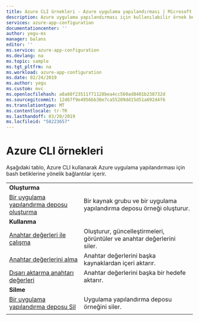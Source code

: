 ```yaml
---
title: Azure CLI örnekleri - Azure uygulama yapılandırması | Microsoft Docs
description: Azure uygulama yapılandırması için kullanılabilir örnek betikler hakkında bilgi sağlar
services: azure-app-configuration
documentationcenter: ''
author: yegu-ms
manager: balans
editor: ''
ms.service: azure-app-configuration
ms.devlang: na
ms.topic: sample
ms.tgt_pltfrm: na
ms.workload: azure-app-configuration
ms.date: 02/24/2019
ms.author: yegu
ms.custom: mvc
ms.openlocfilehash: a8a60f23511f71128bea4cc560ad8401b238732d
ms.sourcegitcommit: 12d67f9e4956bb30e7ca55209dd15d51a692d4f6
ms.translationtype: MT
ms.contentlocale: tr-TR
ms.lasthandoff: 03/20/2019
ms.locfileid: "58223657"
---
```

# <a name="azure-cli-samples"></a>Azure CLI örnekleri

Aşağıdaki tablo, Azure CLI kullanarak Azure uygulama yapılandırması için bash betiklerine yönelik bağlantılar içerir.

| | |
|-|-|
|**Oluşturma**||
| [Bir uygulama yapılandırma deposu oluşturma](./scripts/cli-create-service.md) | Bir kaynak grubu ve bir uygulama yapılandırma deposu örneği oluşturur.  |
|**Kullanma**||
| [Anahtar değerleri ile çalışma](./scripts/cli-work-with-keys.md) | Oluşturur, güncelleştirmeleri, görüntüler ve anahtar değerlerini siler. |
| [Anahtar değerlerini alma](./scripts/cli-import.md) | Anahtar değerlerini başka kaynaklardan içeri aktarır. |
| [Dışarı aktarma anahtarı değerleri](./scripts/cli-export.md) | Anahtar değerlerini başka bir hedefe aktarır. |
|**Silme**||
| [Bir uygulama yapılandırma deposu Sil](./scripts/cli-delete-service.md) | Uygulama yapılandırma deposu örneğini siler.  |
| | |
